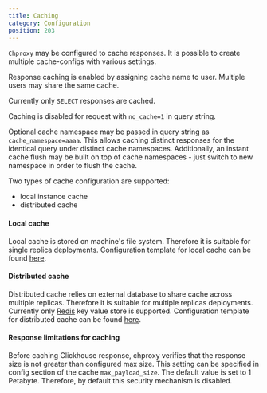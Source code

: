 ```yaml
---
title: Caching
category: Configuration
position: 203
---
```


`Chproxy` may be configured to cache responses. It is possible to create multiple
cache-configs with various settings.

Response caching is enabled by assigning cache name to user. Multiple users may share the same cache.

Currently only `SELECT` responses are cached.

Caching is disabled for request with `no_cache=1` in query string.

Optional cache namespace may be passed in query string as `cache_namespace=aaaa`. This allows caching
distinct responses for the identical query under distinct cache namespaces. Additionally,
an instant cache flush may be built on top of cache namespaces - just switch to new namespace in order
to flush the cache.

Two types of cache configuration are supported:
- local instance cache 
- distributed cache

#### Local cache
Local cache is stored on machine's file system. Therefore it is suitable for single replica deployments.
Configuration template for local cache can be found [here](https://github.com/ContentSquare/chproxy/blob/master/config/#file_system_cache_config).

#### Distributed cache
Distributed cache relies on external database to share cache across multiple replicas. Therefore it is suitable for 
multiple replicas deployments. Currently only [Redis](https://redis.io/) key value store is supported. 
Configuration template for distributed cache can be found [here](https://github.com/ContentSquare/chproxy/blob/master/config/#distributed_cache_config).

#### Response limitations for caching
Before caching Clickhouse response, chproxy verifies that the response size 
is not greater than configured max size. This setting can be specified in config section of the cache `max_payload_size`. The default value
is set to 1 Petabyte. Therefore, by default this security mechanism is disabled.
